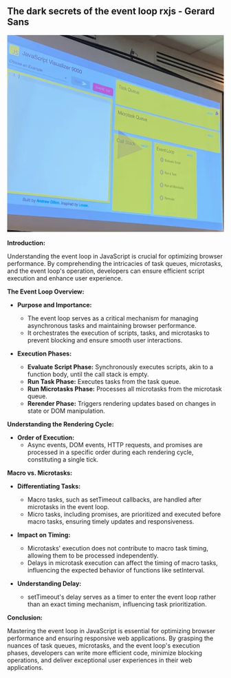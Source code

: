 ## The dark secrets of the event loop rxjs - Gerard Sans

![1 slide event loop javascript](image.png)

**Introduction:**

Understanding the event loop in JavaScript is crucial for optimizing browser performance. By comprehending the intricacies of task queues, microtasks, and the event loop's operation, developers can ensure efficient script execution and enhance user experience.

**The Event Loop Overview:**

- **Purpose and Importance:**
  - The event loop serves as a critical mechanism for managing asynchronous tasks and maintaining browser performance.
  - It orchestrates the execution of scripts, tasks, and microtasks to prevent blocking and ensure smooth user interactions.

- **Execution Phases:**
  - **Evaluate Script Phase:** Synchronously executes scripts, akin to a function body, until the call stack is empty.
  - **Run Task Phase:** Executes tasks from the task queue.
  - **Run Microtasks Phase:** Processes all microtasks from the microtask queue.
  - **Rerender Phase:** Triggers rendering updates based on changes in state or DOM manipulation.

**Understanding the Rendering Cycle:**

- **Order of Execution:**
  - Async events, DOM events, HTTP requests, and promises are processed in a specific order during each rendering cycle, constituting a single tick.

**Macro vs. Microtasks:**

- **Differentiating Tasks:**
  - Macro tasks, such as setTimeout callbacks, are handled after microtasks in the event loop.
  - Micro tasks, including promises, are prioritized and executed before macro tasks, ensuring timely updates and responsiveness.

- **Impact on Timing:**
  - Microtasks' execution does not contribute to macro task timing, allowing them to be processed independently.
  - Delays in microtask execution can affect the timing of macro tasks, influencing the expected behavior of functions like setInterval.

- **Understanding Delay:**
  - setTimeout's delay serves as a timer to enter the event loop rather than an exact timing mechanism, influencing task prioritization.

**Conclusion:**

Mastering the event loop in JavaScript is essential for optimizing browser performance and ensuring responsive web applications. By grasping the nuances of task queues, microtasks, and the event loop's execution phases, developers can write more efficient code, minimize blocking operations, and deliver exceptional user experiences in their web applications.
